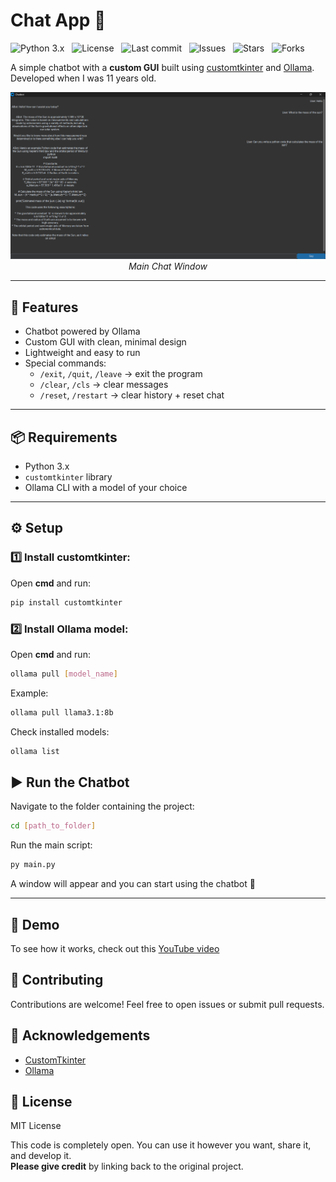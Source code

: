 # Chat App 🤖

![Python 3.x](https://img.shields.io/badge/Python-3.x-blue) &nbsp;
![License](https://img.shields.io/badge/License-MIT-green) &nbsp;
![Last commit](https://img.shields.io/github/last-commit/guneykeskin/Tkinter-Ollama-Chatbot) &nbsp;
![Issues](https://img.shields.io/github/issues/guneykeskin/Tkinter-Ollama-Chatbot) &nbsp;
![Stars](https://img.shields.io/github/stars/guneykeskin/Tkinter-Ollama-Chatbot) &nbsp;
![Forks](https://img.shields.io/github/forks/guneykeskin/Tkinter-Ollama-Chatbot)

A simple chatbot with a **custom GUI** built using [customtkinter](https://github.com/TomSchimansky/CustomTkinter) and [Ollama](https://ollama.com).
Developed when I was 11 years old.

<p align="center">
  <img src="images/image.png" alt="Screenshot" style="max-width: 100%; height: auto;"/><br>
  <em>Main Chat Window</em>
</p>


---

## 🚀 Features
- Chatbot powered by Ollama
- Custom GUI with clean, minimal design
- Lightweight and easy to run
- Special commands:
    - `/exit`, `/quit`, `/leave` → exit the program
    - `/clear`, `/cls` → clear messages
    - `/reset`, `/restart` → clear history + reset chat

---


## 📦 Requirements
- Python 3.x
- `customtkinter` library
- Ollama CLI with a model of your choice

---

## ⚙️ Setup

### 1️⃣ Install customtkinter:
Open **cmd** and run:
```bash
pip install customtkinter
```
### 2️⃣ Install Ollama model:
Open **cmd** and run:
```bash
ollama pull [model_name]
```
Example:
```bash
ollama pull llama3.1:8b
```
Check installed models:
```bash
ollama list
```
## ▶️ Run the Chatbot
Navigate to the folder containing the project:
```bash
cd [path_to_folder]
```
Run the main script:
```bash
py main.py
```
A window will appear and you can start using the chatbot 🎉

---

## 🎥 Demo

To see how it works, check out this  [YouTube video](url)

## 🤝 Contributing
Contributions are welcome! Feel free to open issues or submit pull requests.

## 🙏 Acknowledgements
- [CustomTkinter](https://github.com/TomSchimansky/CustomTkinter)
- [Ollama](https://ollama.com/)  

## 📖 License

MIT License

This code is completely open. You can use it however you want, share it, and develop it.  
**Please give credit** by linking back to the original project.
